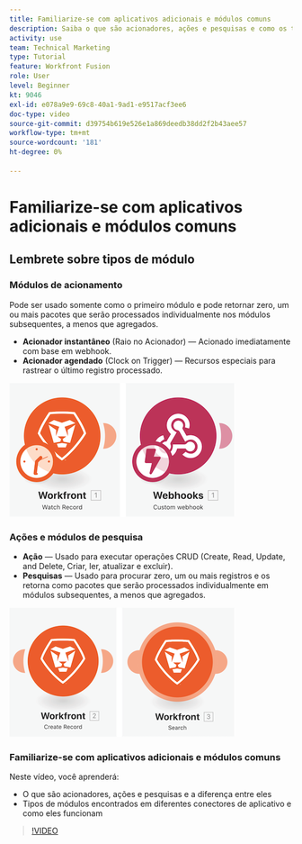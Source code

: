 ```yaml
---
title: Familiarize-se com aplicativos adicionais e módulos comuns
description: Saiba o que são acionadores, ações e pesquisas e como os tipos de módulos encontrados em diferentes conectores de aplicativo funcionam no [!DNL Adobe Workfront Fusion].
activity: use
team: Technical Marketing
type: Tutorial
feature: Workfront Fusion
role: User
level: Beginner
kt: 9046
exl-id: e078a9e9-69c8-40a1-9ad1-e9517acf3ee6
doc-type: video
source-git-commit: d39754b619e526e1a869deedb38dd2f2b43aee57
workflow-type: tm+mt
source-wordcount: '181'
ht-degree: 0%

---
```


# Familiarize-se com aplicativos adicionais e módulos comuns

## Lembrete sobre tipos de módulo

### Módulos de acionamento

Pode ser usado somente como o primeiro módulo e pode retornar zero, um ou mais pacotes que serão processados individualmente nos módulos subsequentes, a menos que agregados.

* **Acionador instantâneo** (Raio no Acionador) — Acionado imediatamente com base em webhook.
* **Acionador agendado** (Clock on Trigger) — Recursos especiais para rastrear o último registro processado.

![Uma imagem dos módulos de acionador](assets/beyond-basic-modules-1.png)

### Ações e módulos de pesquisa

* **Ação** — Usado para executar operações CRUD (Create, Read, Update, and Delete, Criar, ler, atualizar e excluir).
* **Pesquisas** — Usado para procurar zero, um ou mais registros e os retorna como pacotes que serão processados individualmente em módulos subsequentes, a menos que agregados.

![Uma imagem dos módulos de ação e pesquisa](assets/beyond-basic-modules-2.png)

### Familiarize-se com aplicativos adicionais e módulos comuns

Neste vídeo, você aprenderá:

* O que são acionadores, ações e pesquisas e a diferença entre eles
* Tipos de módulos encontrados em diferentes conectores de aplicativo e como eles funcionam

>[!VIDEO](https://video.tv.adobe.com/v/335287/?quality=12)

